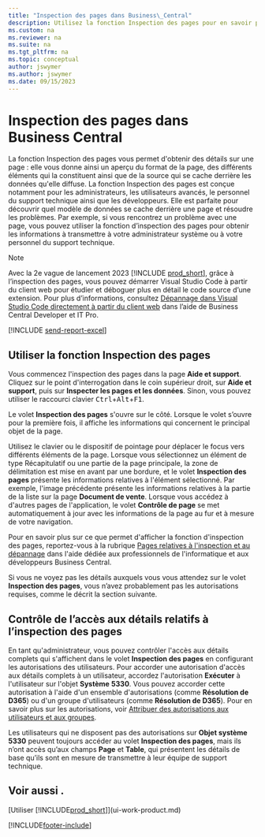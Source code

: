 ```yaml
---
title: "Inspection des pages dans Business\_Central"
description: Utilisez la fonction Inspection des pages pour en savoir plus sur le format et la source de données des pages. L'inspecteur de page convient parfaitement pour le dépannage de vos données.
ms.custom: na
ms.reviewer: na
ms.suite: na
ms.tgt_pltfrm: na
ms.topic: conceptual
author: jswymer
ms.author: jswymer
ms.date: 09/15/2023
---
```


# <a name="inspecting-pages-in-business-central"></a>Inspection des pages dans Business Central

La fonction Inspection des pages vous permet d'obtenir des détails sur une page : elle vous donne ainsi un aperçu du format de la page, des différents éléments qui la constituent ainsi que de la source qui se cache derrière les données qu'elle diffuse. La fonction Inspection des pages est conçue notamment pour les administrateurs, les utilisateurs avancés, le personnel du support technique ainsi que les développeurs. Elle est parfaite pour découvrir quel modèle de données se cache derrière une page et résoudre les problèmes. Par exemple, si vous rencontrez un problème avec une page, vous pouvez utiliser la fonction d’inspection des pages pour obtenir les informations à transmettre à votre administrateur système ou à votre personnel du support technique.

> [!NOTE]  
> Avec la 2e vague de lancement 2023 [!INCLUDE [prod_short](includes/prod_short.md)], grâce à l’inspection des pages, vous pouvez démarrer Visual Studio Code à partir du client web pour étudier et déboguer plus en détail le code source d’une extension. Pour plus d’informations, consultez [Dépannage dans Visual Studio Code directement à partir du client web](/dynamics365/business-central/dev-itpro/developer/devenv-troubleshoot-vscode-webclient) dans l’aide de Business Central Developer et IT Pro.

[!INCLUDE [send-report-excel](includes/send-report-excel.md)]

## <a name="work-with-page-inspection"></a>Utiliser la fonction Inspection des pages

Vous commencez l'inspection des pages dans la page **Aide et support**. Cliquez sur le point d'interrogation dans le coin supérieur droit, sur **Aide et support**, puis sur **Inspecter les pages et les données**. Sinon, vous pouvez utiliser le raccourci clavier <kbd>Ctrl</kbd>+<kbd>Alt</kbd>+<kbd>F1</kbd>.

Le volet **Inspection des pages** s'ouvre sur le côté. Lorsque le volet s’ouvre pour la première fois, il affiche les informations qui concernent le principal objet de la page.

Utilisez le clavier ou le dispositif de pointage pour déplacer le focus vers différents éléments de la page. Lorsque vous sélectionnez un élément de type Récapitulatif ou une partie de la page principale, la zone de délimitation est mise en avant par une bordure, et le volet **Inspection des pages** présente les informations relatives à l'élément sélectionné. Par exemple, l'image précédente présente les informations relatives à la partie de la liste sur la page **Document de vente**. Lorsque vous accédez à d'autres pages de l'application, le volet **Contrôle de page** se met automatiquement à jour avec les informations de la page au fur et à mesure de votre navigation.

Pour en savoir plus sur ce que permet d'afficher la fonction d'inspection des pages, reportez-vous à la rubrique [Pages relatives à l'inspection et au dépannage](/dynamics365/business-central/dev-itpro/developer/devenv-inspecting-pages) dans l'aide dédiée aux professionnels de l'informatique et aux développeurs Business Central.

Si vous ne voyez pas les détails auxquels vous vous attendez sur le volet **Inspection des pages**, vous n’avez probablement pas les autorisations requises, comme le décrit la section suivante.

## <a name="controlling-access-to-page-inspection-details"></a>Contrôle de l’accès aux détails relatifs à l’inspection des pages

En tant qu'administrateur, vous pouvez contrôler l'accès aux détails complets qui s'affichent dans le volet **Inspection des pages** en configurant les autorisations des utilisateurs. Pour accorder une autorisation d'accès aux détails complets à un utilisateur, accordez l'autorisation **Exécuter** à l'utilisateur sur l'objet **Système** **5330**. Vous pouvez accorder cette autorisation à l'aide d'un ensemble d'autorisations (comme **Résolution de D365**) ou d'un groupe d'utilisateurs (comme **Résolution de D365**). Pour en savoir plus sur les autorisations, voir [Attribuer des autorisations aux utilisateurs et aux groupes](ui-define-granular-permissions.md).

Les utilisateurs qui ne disposent pas des autorisations sur **Objet système 5330** peuvent toujours accéder au volet **Inspection des pages**, mais ils n’ont accès qu’aux champs **Page** et **Table**, qui présentent les détails de base qu’ils sont en mesure de transmettre à leur équipe de support technique.

## <a name="see-also"></a>Voir aussi .

[Utiliser [!INCLUDE[prod_short](includes/prod_short.md)]](ui-work-product.md)  

[!INCLUDE[footer-include](includes/footer-banner.md)]

